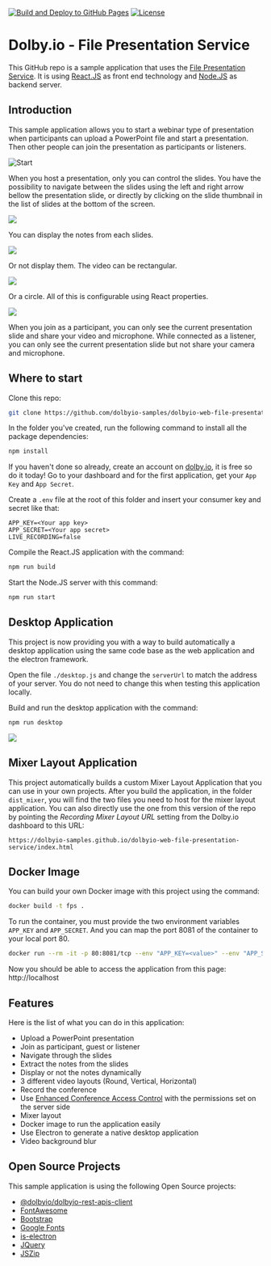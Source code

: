 [![Build and Deploy to GitHub Pages](https://github.com/dolbyio-samples/dolbyio-web-file-presentation-service/actions/workflows/deploy-to-gh-pages.yml/badge.svg)](https://github.com/dolbyio-samples/dolbyio-web-file-presentation-service/actions/workflows/deploy-to-gh-pages.yml)
[![License](https://img.shields.io/github/license/dolbyio-samples/dolbyio-web-file-presentation-service)](LICENSE)

# Dolby.io - File Presentation Service

This GitHub repo is a sample application that uses the [File Presentation Service](https://docs.dolby.io/communications-apis/docs/js-client-sdk-filepresentationservice). It is using [React.JS](https://reactjs.org) as front end technology and [Node.JS](https://nodejs.org) as backend server.

## Introduction

This sample application allows you to start a webinar type of presentation when participants can upload a PowerPoint file and start a presentation. Then other people can join the presentation as participants or listeners.

![Start](wiki/start.png)

When you host a presentation, only you can control the slides. You have the possibility to navigate between the slides using the left and right arrow bellow the presentation slide, or directly by clicking on the slide thumbnail in the list of slides at the bottom of the screen.

![](wiki/rectangular-with-notes.png)

You can display the notes from each slides.

![](wiki/rectangular-without-notes.png)

Or not display them. The video can be rectangular.

![](wiki/round-with-notes.png)

Or a circle. All of this is configurable using React properties.

![](wiki/participant.png)

When you join as a participant, you can only see the current presentation slide and share your video and microphone. While connected as a listener, you can only see the current presentation slide but not share your camera and microphone.

## Where to start

Clone this repo:

```bash
git clone https://github.com/dolbyio-samples/dolbyio-web-file-presentation-service
```

In the folder you've created, run the following command to install all the package dependencies:

```bash
npm install
```

If you haven't done so already, create an account on [dolby.io](https://dolby.io/signup), it is free so do it today! Go to your dashboard and for the first application, get your `App Key` and `App Secret`.

Create a `.env` file at the root of this folder and insert your consumer key and secret like that:

```
APP_KEY=<Your app key>
APP_SECRET=<Your app secret>
LIVE_RECORDING=false
```

Compile the React.JS application with the command:

```bash
npm run build
```

Start the Node.JS server with this command:

```bash
npm run start
```

## Desktop Application

This project is now providing you with a way to build automatically a desktop application using the same code base as the web application and the electron framework.

Open the file `./desktop.js` and change the `serverUrl` to match the address of your server. You do not need to change this when testing this application locally.

Build and run the desktop application with the command:

```bash
npm run desktop
```

![](wiki/background-blur.png)

## Mixer Layout Application

This project automatically builds a custom Mixer Layout Application that you can use in your own projects. After you build the application, in the folder `dist_mixer`, you will find the two files you need to host for the mixer layout application. You can also directly use the one from this version of the repo by pointing the _Recording Mixer Layout URL_ setting from the Dolby.io dashboard to this URL:

```
https://dolbyio-samples.github.io/dolbyio-web-file-presentation-service/index.html
```

## Docker Image

You can build your own Docker image with this project using the command:

```bash
docker build -t fps .
```

To run the container, you must provide the two environment variables `APP_KEY` and `APP_SECRET`. And you can map the port 8081 of the container to your local port 80.
```bash
docker run --rm -it -p 80:8081/tcp --env "APP_KEY=<value>" --env "APP_SECRET=<value>" fps:latest
```

Now you should be able to access the application from this page: http://localhost

## Features

Here is the list of what you can do in this application:

-   Upload a PowerPoint presentation
-   Join as participant, guest or listener
-   Navigate through the slides
-   Extract the notes from the slides
-   Display or not the notes dynamically
-   3 different video layouts (Round, Vertical, Horizontal)
-   Record the conference
-   Use [Enhanced Conference Access Control](https://docs.dolby.io/communications-apis/docs/guides-enhanced-conference-access-control) with the permissions set on the server side
-   Mixer layout
-   Docker image to run the application easily
-   Use Electron to generate a native desktop application
-   Video background blur

## Open Source Projects

This sample application is using the following Open Source projects:

-   [@dolbyio/dolbyio-rest-apis-client](https://www.npmjs.com/package/@dolbyio/dolbyio-rest-apis-client)
-   [FontAwesome](https://fontawesome.com)
-   [Bootstrap](https://getbootstrap.com)
-   [Google Fonts](https://fonts.google.com)
-   [is-electron](https://www.npmjs.com/package/is-electron)
-   [JQuery](https://jquery.com)
-   [JSZip](https://stuk.github.io/jszip/)
